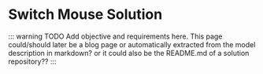 # Switch Mouse Solution

::: warning TODO
Add objective and requirements here.
This page could/should later be a blog page or automatically extracted from the model description in markdown? or it could also be the README.md of a solution repository??
:::